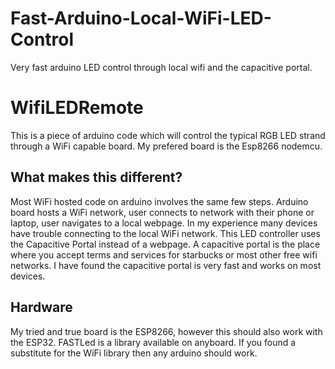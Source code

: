 # Fast-Arduino-Local-WiFi-LED-Control
Very fast arduino LED control through local wifi and the capacitive portal.

# WifiLEDRemote
This is a piece of arduino code which will control the typical RGB LED strand through a WiFi capable board. My prefered board is the Esp8266 nodemcu. 

## What makes this different?
Most WiFi hosted code on arduino involves the same few steps. Arduino board hosts a WiFi network, user connects to network with their phone or laptop, user navigates to a local webpage. In my experience many devices have trouble connecting to the local WiFi network. This LED controller uses the Capacitive Portal instead of a webpage. A capacitive portal is the place where you accept terms and services for starbucks or most other free wifi networks. I have found the capacitive portal is very fast and works on most devices. 

## Hardware
My tried and true board is the ESP8266, however this should also work with the ESP32. FASTLed is a library available on anyboard. If you found a substitute for the WiFi library then any arduino should work. 

